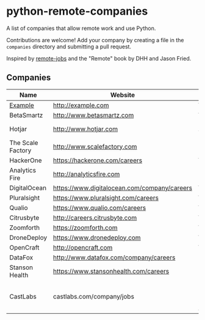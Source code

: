 # python-remote-companies

A list of companies that allow remote work and use Python.

Contributions are welcome! 
Add your company by creating a file in the `companies` directory and submitting a pull request.

Inspired by [remote-jobs](https://github.com/jessicard/remote-jobs) and the "Remote" book by DHH and Jason Fried.

## Companies

Name | Website | Region
------------ | ------- | -------
[Example](companies/example.md) | http://example.com | Worldwide
BetaSmartz | http://www.betasmartz.com | Worldwide
Hotjar | http://www.hotjar.com | European Timezone
The Scale Factory | http://www.scalefactory.com | UK
HackerOne | https://hackerone.com/careers | Worldwide
Analytics Fire | http://analyticsfire.com | Pacific TZ
DigitalOcean | https://www.digitalocean.com/company/careers | Worldwide
Pluralsight | https://www.pluralsight.com/careers | Worldwide
Qualio | https://www.qualio.com/careers | Worldwide
Citrusbyte | http://careers.citrusbyte.com | Worldwide
Zoomforth | https://zoomforth.com | Worldwide
DroneDeploy | https://www.dronedeploy.com | Worldwide
OpenCraft | http://opencraft.com | Worldwide
DataFox | http://www.datafox.com/company/careers | US
Stanson Health | https://www.stansonhealth.com/careers | US
CastLabs | castlabs.com/company/jobs | Europe, USA or Southeast Asia
